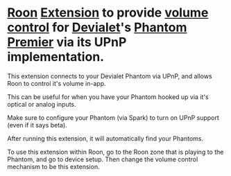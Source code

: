 # [Roon](https://roonlabs.com) [Extension](node-roon-api) to provide [volume control](https://github.com/RoonLabs/node-roon-api-volume-control) for [Devialet](https://devialet.com/)'s [Phantom Premier](https://www.devialet.com/en-us/phantom-premier-speaker) via its UPnP implementation.

This extension connects to your Devialet Phantom via UPnP, and allows Roon to control it's volume in-app.

This can be useful for when you have your Phantom hooked up via it's optical or analog inputs.

Make sure to configure your Phantom (via Spark) to turn on UPnP support (even if it says beta).

After running this extension, it will automatically find your Phantoms.

To use this extension within Roon, go to the Roon zone that is playing to the Phantom, and go to device setup. Then change the volume control mechanism to be this extension.
